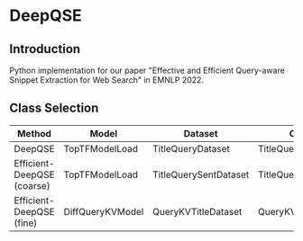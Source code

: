 # DeepQSE

## Introduction
Python implementation for our paper "Effective and Efficient Query-aware Snippet Extraction for Web Search" in EMNLP 2022.

## Class Selection

| Method | Model | Dataset | Collate | 
| -- | -- | -- | -- | 
| DeepQSE | TopTFModelLoad | TitleQueryDataset | TitleQueryCollate |
| Efficient-DeepQSE (coarse) | TopTFModelLoad | TitleQuerySentDataset | TitleQuerySentCollate |
| Efficient-DeepQSE (fine) | DiffQueryKVModel | QueryKVTitleDataset | QueryKVTitleCollate |
